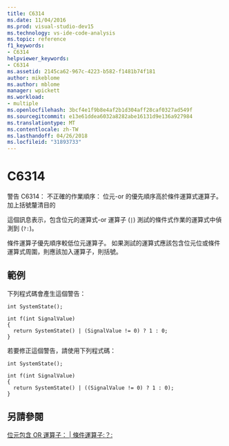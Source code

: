 ```yaml
---
title: C6314
ms.date: 11/04/2016
ms.prod: visual-studio-dev15
ms.technology: vs-ide-code-analysis
ms.topic: reference
f1_keywords:
- C6314
helpviewer_keywords:
- C6314
ms.assetid: 2145ca62-967c-4223-b582-f1481b74f181
author: mikeblome
ms.author: mblome
manager: wpickett
ms.workload:
- multiple
ms.openlocfilehash: 3bcf4e1f9b8e4af2b1d304aff28caf0327ad549f
ms.sourcegitcommit: e13e61ddea6032a8282abe16131d9e136a927984
ms.translationtype: MT
ms.contentlocale: zh-TW
ms.lasthandoff: 04/26/2018
ms.locfileid: "31893733"
---
```

# <a name="c6314"></a>C6314
警告 C6314： 不正確的作業順序： 位元-or 的優先順序高於條件運算式運算子。 加上括號釐清目的

 這個訊息表示，包含位元的運算式-or 運算子 (`|`) 測試的條件式作業的運算式中偵測到 (`?:`)。

 條件運算子優先順序較低位元運算子。 如果測試的運算式應該包含位元位或條件運算式周圍，則應該加入運算子，則括號。

## <a name="example"></a>範例
 下列程式碼會產生這個警告：

```
int SystemState();

int f(int SignalValue)
{
  return SystemState() | (SignalValue != 0) ? 1 : 0;
}
```

 若要修正這個警告，請使用下列程式碼：

```
int SystemState();

int f(int SignalValue)
{
  return SystemState() | ((SignalValue != 0) ? 1 : 0);
}
```

## <a name="see-also"></a>另請參閱
 [位元包含 OR 運算子： &#124; ](/cpp/cpp/bitwise-inclusive-or-operator-pipe) [條件運算子:？:](/cpp/cpp/conditional-operator-q)